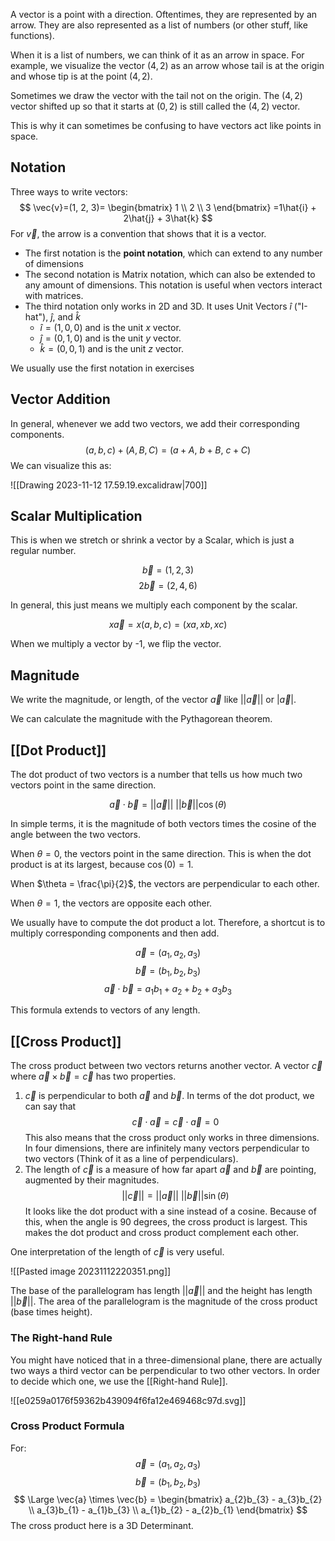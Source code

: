 A vector is a point with a direction. Oftentimes, they are represented by an arrow. They are also represented as a list of numbers (or other stuff, like functions).

When it is a list of numbers, we can think of it as an arrow in space.
For example, we visualize the vector $(4,2)$ as an arrow whose tail is at the origin and whose tip is at the point $(4, 2)$.

Sometimes we draw the vector with the tail not on the origin. The $(4, 2)$ vector shifted up so that it starts at $(0, 2)$ is still called the $(4, 2)$ vector.

This is why it can sometimes be confusing to have vectors act like points in space.

## Notation

Three ways to write vectors:
$$
\vec{v}=(1, 2, 3)=
\begin{bmatrix}
1 \\
2 \\
3
\end{bmatrix}
=1\hat{i} + 2\hat{j} + 3\hat{k}
$$
For $\vec{v}$, the arrow is a convention that shows that it is a vector.
- The first notation is the **point notation**, which can extend to any number of dimensions
- The second notation is Matrix notation, which can also be extended to any amount of dimensions. This notation is useful when vectors interact with matrices.
- The third notation only works in 2D and 3D. It uses Unit Vectors $\hat{i}$ ("I-hat"), $\hat{j}$, and $\hat{k}$
	- $\hat{i}=(1, 0, 0)$ and is the unit $x$ vector.
	- $\hat{j}=(0, 1, 0)$ and is the unit $y$ vector.
	- $\hat{k}=(0, 0, 1)$ and is the unit $z$ vector.

We usually use the first notation in exercises

## Vector Addition

In general, whenever we add two vectors, we add their corresponding components.
$$
(a, b, c) + (A, B, C)= (a+A, \ b+B, \ c+C)
$$
We can visualize this as:

![[Drawing 2023-11-12 17.59.19.excalidraw|700]]



## Scalar Multiplication

This is when we stretch or shrink a vector by a Scalar, which is just a regular number.

$$\vec{b}=(1, 2, 3)$$
$$
2\vec{b}=(2, 4, 6)
$$

In general, this just means we multiply each component by the scalar.

$$
x \vec{a} = x(a, b, c)= (xa, xb, xc)
$$

When we multiply a vector by -1, we flip the vector.

## Magnitude

We write the magnitude, or length, of the vector $\vec{a}$ like $\lvert \lvert \vec{a} \rvert \rvert$ or $\lvert \vec{a} \rvert$.

We can calculate the magnitude with the Pythagorean theorem.

## [[Dot Product]]

The dot product of two vectors is a number that tells us how much two vectors point in the same direction.

$$
\vec{a} \cdot \vec{b} = \lvert \lvert \vec{a} \rvert  \rvert \ \lvert \lvert \vec{b} \rvert  \rvert \cos (\theta)
$$

In simple terms, it is the magnitude of both vectors times the cosine of the angle between the two vectors.

When $\theta = 0$, the vectors point in the same direction. This is when the dot product is at its largest, because $\cos(0) = 1$.

When $\theta = \frac{\pi}{2}$, the vectors are perpendicular to each other.

When $\theta = 1$, the vectors are opposite each other. 

We usually have to compute the dot product a lot. Therefore, a shortcut is to multiply corresponding components and then add.

$$
\vec{a} = (a_{1}, a_{2}, a_{3})
$$
$$
\vec{b}=(b_{1}, b_{2}, b_{3})
$$
$$
\vec{a} \cdot  \vec{b} = a_{1}b_{1} + a_{2} + b_{2} + a_{3}b_{3}
$$

This formula extends to vectors of any length.

## [[Cross Product]]

The cross product between two vectors returns another vector. A vector $\vec{c}$ where $\vec{a} \times  \vec{b} = \vec{c}$ has two properties.
1. $\vec{c}$ is perpendicular to both $\vec{a}$ and $\vec{b}$. In terms of the dot product, we can say that
$$
\vec{c} \cdot  \vec{a} = \vec{c}  \cdot  \vec{a} = 0
$$
This also means that the cross product only works in three dimensions. In four dimensions, there are infinitely many vectors perpendicular to two vectors (Think of it as a line of perpendiculars).
2. The length of $\vec{c}$ is a measure of how far apart $\vec{a}$ and $\vec{b}$ are pointing, augmented by their magnitudes.
$$
\lvert \lvert \vec{c} \rvert  \rvert = \lvert \lvert \vec{a} \rvert  \rvert  \ \lvert \lvert \vec{b} \rvert  \rvert \sin(\theta)
$$
It looks like the dot product with a sine instead of a cosine. Because of this, when the angle is 90 degrees, the cross product is largest. This makes the dot product and cross product complement each other.

One interpretation of the length of $\vec{c}$ is very useful.

![[Pasted image 20231112220351.png]]

The base of the parallelogram has length $\lvert \lvert \vec{a} \rvert \rvert$ and the height has length $\lvert \lvert  \vec{b} \rvert \rvert$. The area of the parallelogram is the magnitude of the cross product (base times height).

### The Right-hand Rule

You might have noticed that in a three-dimensional plane, there are actually two ways a third vector can be perpendicular to two other vectors. In order to decide which one, we use the [[Right-hand Rule]]. 

![[e0259a0176f59362b439094f6fa12e469468c97d.svg]]

### Cross Product Formula

For:
$$
\vec{a} = (a_{1}, a_{2}, a_{3})
$$
$$
\vec{b}=(b_{1}, b_{2}, b_{3})
$$
$$
\Large
\vec{a} \times \vec{b} = 
\begin{bmatrix}
a_{2}b_{3} - a_{3}b_{2} \\
a_{3}b_{1} - a_{1}b_{3} \\
a_{1}b_{2} - a_{2}b_{1}
\end{bmatrix}
$$
The cross product here is a 3D Determinant.